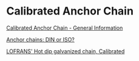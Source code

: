 # Calibrated Anchor Chain

[Calibrated Anchor Chain - General Information](https://jimmygreen.com/content/219-calibrated-anchor-chain-general-information)

[Anchor chains: DIN or ISO?](https://www.svb24.com/en/guide/anchor-chains-and-lines.html)

[LOFRANS' Hot dip galvanized chain, Calibrated](https://www.lofrans.com/product/82-chains/6199-lofrans-hot-dip-galvanized-chain-calibrated)
